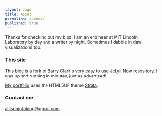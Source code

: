```yaml
---
layout: page
title: About
permalink: /about/
published: true
---
```

Thanks for checking out my blog! I am an engineer at MIT Lincoln Laboratory by day and a writer by night. Sometimes I dabble in data visualizations too. 

### This site
This blog is a fork of Barry Clark's very easy to use [Jekyll Now](https://github.com/barryclark/jekyll-now) repository. I was up and running in minutes, just as advertised!

[My portfolio](https://allisonking.github.io) uses the HTML5UP theme [Strata](https://html5up.net/strata).

### Contact me
[allisonjuliaking@gmail.com](mailto:allisonjuliaking@gmail.com)
